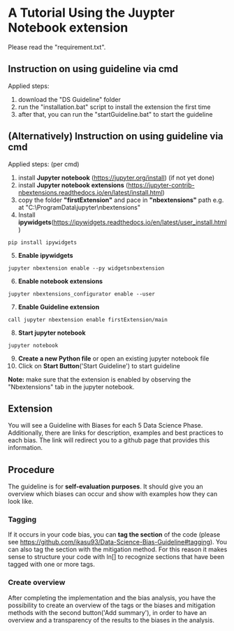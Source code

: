 # A Tutorial Using the Juypter Notebook extension
Please read the "requirement.txt".

## Instruction on using guideline via cmd
Applied steps: 
1.  download the "DS Guideline" folder
2.  run the "installation.bat" script to install the extension the first time
3.  after that, you can run the "startGuideline.bat" to start the guideline

## (Alternatively) Instruction on using guideline via cmd
Applied steps: (per cmd)
1.  install **Jupyter notebook** (https://jupyter.org/install) (if not yet done)
2.  install **Jupyter notebook extensions** (https://jupyter-contrib-nbextensions.readthedocs.io/en/latest/install.html) 
3.  copy the folder **"firstExtension"** and pace in **"nbextensions"** path e.g. at "C:\ProgramData\jupyter\nbextensions"
4.  Install **ipywidgets**(https://ipywidgets.readthedocs.io/en/latest/user_install.html)
```
pip install ipywidgets
```
5.  **Enable ipywidgets**
```
jupyter nbextension enable --py widgetsnbextension
```
6.  **Enable notebook extensions**
```
jupyter nbextensions_configurator enable --user
```

7. **Enable Guideline extension**
```
call jupyter nbextension enable firstExtension/main
```

8.  **Start jupyter notebook**
```
jupyter notebook
```
9.  **Create a new Python file** or open an existing jupyter notebook file
10. Click on **Start Button**('Start Guideline') to start guideline

**Note:** make sure that the extension is enabled by observing the "Nbextensions" tab in the jupyter notebook.

## Extension
You will see a Guideline with Biases for each 5 Data Science Phase.
Additionally, there are links for description, examples and best practices to each bias. 
The link will redirect you to a github page that provides this information. 

## Procedure
The guideline is for **self-evaluation purposes**. It should give you an overview which biases can occur and show with examples how they can look like. 
### Tagging
If it occurs in your code bias, you can **tag the section** of the code (please see https://github.com/ikasu93/Data-Science-Bias-Guideline#tagging). You can also tag the section with the mitigation method. For this reason it makes sense to structure your code with ln[] to recognize sections that have been tagged with one or more tags.
### Create overview
After completing the implementation and the bias analysis, you have the possibility to create an overview of the tags or the biases and mitigation methods with the second button('Add summary'), in order to have an overview and a transparency of the results to the biases in the analysis.

